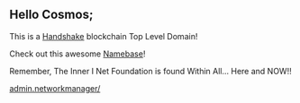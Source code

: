 ## Hello Cosmos;

This is a [Handshake](https://handshake.org/) blockchain Top Level Domain!

Check out this awesome [Namebase](https://namebase.io/)!

Remember, The Inner I Net Foundation is found Within All... Here and NOW!!

[admin.networkmanager/](http://admin.networkmanager/)
